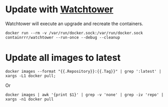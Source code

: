 # Update with [Watchtower](https://github.com/containrrr/watchtower)
Watchtower will execute an upgrade and recreate the containers.
```
docker run --rm -v /var/run/docker.sock:/var/run/docker.sock containrrr/watchtower --run-once --debug --cleanup
```

# Update all images to latest
```
docker images --format "{{.Repository}}:{{.Tag}}" | grep ':latest' | xargs -L1 docker pull;
```
Or
```
docker images | awk '{print $1}' | grep -v 'none' | grep -iv 'repo' | xargs -n1 docker pull
```
